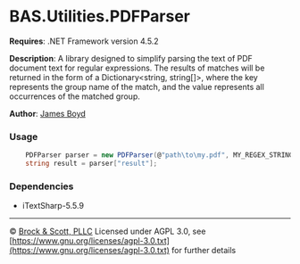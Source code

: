 ﻿# BAS.Utilities.PDFParser

**Requires**: .NET Framework version 4.5.2

**Description**: A library designed to simplify parsing the text of PDF document text for regular expressions.  The results of matches will be returned in the form of a Dictionary<string, string[]>, where the key represents the group name of the match, and the value represents all occurrences of the matched group.

**Author**: [James Boyd](mailto:jboyd@brockandscott.com)

### Usage

````csharp
	PDFParser parser = new PDFParser(@"path\to\my.pdf", MY_REGEX_STRING);
	string result = parser["result"];
````

### Dependencies
- iTextSharp-5.5.9

---
&copy; [Brock & Scott, PLLC](https://www.brockandscott.com)
Licensed under AGPL 3.0, see [https://www.gnu.org/licenses/agpl-3.0.txt](https://www.gnu.org/licenses/agpl-3.0.txt) for further details